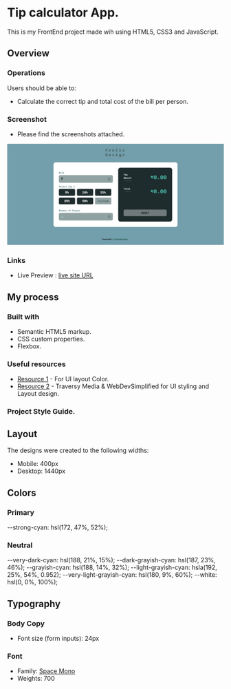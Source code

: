 # Tip calculator App.

This is  my FrontEnd project made wih using HTML5, CSS3 and JavaScript.

## Overview

### Operations

Users should be able to:

- Calculate the correct tip and total cost of the bill per person.

### Screenshot

- Please find the screenshots attached.

![](https://github.com/FrolicBrat/March-22-Batch-JavaScript-Project---JavaScript-Project---28xti3yamfep/blob/c90fc19f1ada3c5c19868d530102afb7c27f171f/Screenshots/Tip%20calculator%20ss.jpg)


### Links

- Live Preview : [live site URL](https://tipcalculatorjsproject.netlify.app/)

## My process

### Built with

- Semantic HTML5 markup.
- CSS custom properties.
- Flexbox.

### Useful resources

- [Resource 1](https://htmlcolorcodes.com/) - For UI layout Color.
- [Resource 2](https://www.youtube.com/watch?v=yfoY53QXEnI) - Traversy Media & WebDevSimplified for UI styling and Layout design.

### Project Style Guide.

## Layout

The designs were created to the following widths:

- Mobile: 400px
- Desktop: 1440px

## Colors

### Primary

  --strong-cyan: hsl(172, 47%, 52%);

### Neutral
  --very-dark-cyan: hsl(188, 21%, 15%);
  --dark-grayish-cyan: hsl(187, 23%, 46%);
  --grayish-cyan: hsl(188, 14%, 32%);
  --light-grayish-cyan: hsla(192, 25%, 54%, 0.952);
  --very-light-grayish-cyan: hsl(180, 9%, 60%);
  --white: hsl(0, 0%, 100%);
  
## Typography

### Body Copy

- Font size (form inputs): 24px

### Font

- Family: [Space Mono](https://fonts.google.com/specimen/Space+Mono)
- Weights: 700

